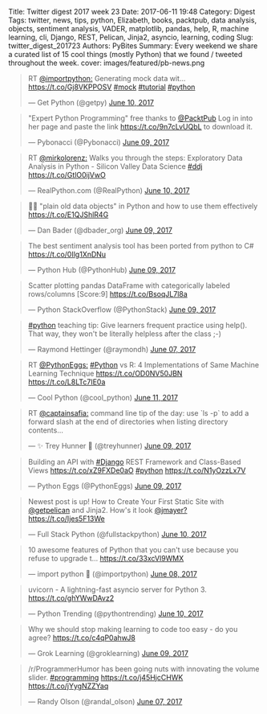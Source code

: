 Title: Twitter digest 2017 week 23
Date: 2017-06-11 19:48
Category: Digest
Tags: twitter, news, tips, python, Elizabeth, books, packtpub, data analysis, objects, sentiment analysis, VADER, matplotlib, pandas, help, R, machine learning, cli, Django, REST, Pelican, Jinja2, asyncio, learning, coding
Slug: twitter_digest_201723
Authors: PyBites
Summary: Every weekend we share a curated list of 15 cool things (mostly Python) that we found / tweeted throughout the week.
cover: images/featured/pb-news.png

<blockquote class="twitter-tweet"><p>RT <a href="https://twitter.com/@importpython:" target="_blank">@importpython:</a> Generating mock data wit... <a href="https://t.co/Gj8VKPPOSV" title="https://t.co/Gj8VKPPOSV" target="_blank">https://t.co/Gj8VKPPOSV</a> <a href="https://twitter.com/search/#mock" target="_blank">#mock</a> <a href="https://twitter.com/search/#tutorial" target="_blank">#tutorial</a> <a href="https://twitter.com/search/#python" target="_blank">#python</a></p>— Get Python (@getpy) <a href="https://twitter.com/getpy/status/873391122000642048" data-datetime="2017-06-10T04:07:24+00:00">June 10, 2017</a></blockquote>

<blockquote class="twitter-tweet"><p>"Expert Python Programming" free thanks to <a href="https://twitter.com/@PacktPub" target="_blank">@PacktPub</a> Log in into her page and paste the link <a href="https://t.co/9n7cLvUQbL" title="https://t.co/9n7cLvUQbL" target="_blank">https://t.co/9n7cLvUQbL</a> to download it.</p>— Pybonacci (@Pybonacci) <a href="https://twitter.com/Pybonacci/status/873050877203947523" data-datetime="2017-06-09T05:35:24+00:00">June 09, 2017</a></blockquote>

<blockquote class="twitter-tweet"><p>RT <a href="https://twitter.com/@mirkolorenz:" target="_blank">@mirkolorenz:</a> Walks you through the steps: Exploratory Data Analysis in Python - Silicon Valley Data Science <a href="https://twitter.com/search/#ddj" target="_blank">#ddj</a> <a href="https://t.co/GtlO0ijVwO" title="https://t.co/GtlO0ijVwO" target="_blank">https://t.co/GtlO0ijVwO</a></p>— RealPython.com (@RealPython) <a href="https://twitter.com/RealPython/status/873531791910379520" data-datetime="2017-06-10T13:26:23+00:00">June 10, 2017</a></blockquote>

<blockquote class="twitter-tweet"><p>📰🐍 "plain old data objects" in Python and how to use them effectively <a href="https://t.co/E1QJShlR4G" title="https://t.co/E1QJShlR4G" target="_blank">https://t.co/E1QJShlR4G</a></p>— Dan Bader (@dbader_org) <a href="https://twitter.com/dbader_org/status/872985094822273027" data-datetime="2017-06-09T01:14:00+00:00">June 09, 2017</a></blockquote>

<blockquote class="twitter-tweet"><p>The best sentiment analysis tool has been ported from python to C# <a href="https://t.co/0Ilg1XnDNu" title="https://t.co/0Ilg1XnDNu" target="_blank">https://t.co/0Ilg1XnDNu</a></p>— Python Hub (@PythonHub) <a href="https://twitter.com/PythonHub/status/873244240415006720" data-datetime="2017-06-09T18:23:45+00:00">June 09, 2017</a></blockquote>

<blockquote class="twitter-tweet"><p>Scatter plotting pandas DataFrame with categorically labeled rows/columns [Score:9] <a href="https://t.co/BsoqJL7l8a" title="https://t.co/BsoqJL7l8a" target="_blank">https://t.co/BsoqJL7l8a</a></p>— Python StackOverflow (@PythonStack) <a href="https://twitter.com/PythonStack/status/873217688541306880" data-datetime="2017-06-09T16:38:15+00:00">June 09, 2017</a></blockquote>

<blockquote class="twitter-tweet"><p><a href="https://twitter.com/search/#python" target="_blank">#python</a> teaching tip: Give learners frequent practice using help(). That way, they won't be literally helpless after the class ;-)</p>— Raymond Hettinger (@raymondh) <a href="https://twitter.com/raymondh/status/872504847983034368" data-datetime="2017-06-07T17:25:40+00:00">June 07, 2017</a></blockquote>

<blockquote class="twitter-tweet"><p>RT <a href="https://twitter.com/@PythonEggs:" target="_blank">@PythonEggs:</a> <a href="https://twitter.com/search/#Python" target="_blank">#Python</a> vs R: 4 Implementations of Same Machine Learning Technique <a href="https://t.co/OD0NV50JBN" title="https://t.co/OD0NV50JBN" target="_blank">https://t.co/OD0NV50JBN</a> <a href="https://t.co/L8LTc7IE0a" title="https://t.co/L8LTc7IE0a" target="_blank">https://t.co/L8LTc7IE0a</a></p>— Cool Python (@cool_python) <a href="https://twitter.com/cool_python/status/873761944204963840" data-datetime="2017-06-11T04:40:55+00:00">June 11, 2017</a></blockquote>

<blockquote class="twitter-tweet"><p>RT <a href="https://twitter.com/@captainsafia:" target="_blank">@captainsafia:</a> command line tip of the day: use `ls -p` to add a forward slash at the end of directories when listing directory contents…</p>— ✨ Trey Hunner 🐍 (@treyhunner) <a href="https://twitter.com/treyhunner/status/873027386576560128" data-datetime="2017-06-09T04:02:03+00:00">June 09, 2017</a></blockquote>

<blockquote class="twitter-tweet"><p>Building an API with <a href="https://twitter.com/search/#Django" target="_blank">#Django</a> REST Framework and Class-Based Views <a href="https://t.co/xZ9FXDe0aO" title="https://t.co/xZ9FXDe0aO" target="_blank">https://t.co/xZ9FXDe0aO</a> <a href="https://twitter.com/search/#python" target="_blank">#python</a> <a href="https://t.co/N1yOzzLx7V" title="https://t.co/N1yOzzLx7V" target="_blank">https://t.co/N1yOzzLx7V</a></p>— Python Eggs (@PythonEggs) <a href="https://twitter.com/PythonEggs/status/873130973864448000" data-datetime="2017-06-09T10:53:40+00:00">June 09, 2017</a></blockquote>

<blockquote class="twitter-tweet"><p>Newest post is up! How to Create Your First Static Site with <a href="https://twitter.com/@getpelican" target="_blank">@getpelican</a> and Jinja2. How's it look <a href="https://twitter.com/@jmayer?" target="_blank">@jmayer?</a> <a href="https://t.co/Ijes5F13We" title="https://t.co/Ijes5F13We" target="_blank">https://t.co/Ijes5F13We</a></p>— Full Stack Python (@fullstackpython) <a href="https://twitter.com/fullstackpython/status/873520719547830272" data-datetime="2017-06-10T12:42:23+00:00">June 10, 2017</a></blockquote>

<blockquote class="twitter-tweet"><p>10 awesome features of Python that you can't use because you refuse to upgrade t... <a href="https://t.co/33xcVl9WMX" title="https://t.co/33xcVl9WMX" target="_blank">https://t.co/33xcVl9WMX</a></p>— import python 🐍 (@importpython) <a href="https://twitter.com/importpython/status/872947293208444928" data-datetime="2017-06-08T22:43:47+00:00">June 08, 2017</a></blockquote>

<blockquote class="twitter-tweet"><p>uvicorn - A lightning-fast asyncio server for Python 3. <a href="https://t.co/ghYWwDAvz2" title="https://t.co/ghYWwDAvz2" target="_blank">https://t.co/ghYWwDAvz2</a></p>— Python Trending (@pythontrending) <a href="https://twitter.com/pythontrending/status/873444289958817792" data-datetime="2017-06-10T07:38:41+00:00">June 10, 2017</a></blockquote>

<blockquote class="twitter-tweet"><p>Why we should stop making learning to code too easy - do you agree? <a href="https://t.co/c4qP0ahwJ8" title="https://t.co/c4qP0ahwJ8" target="_blank">https://t.co/c4qP0ahwJ8</a></p>— Grok Learning (@groklearning) <a href="https://twitter.com/groklearning/status/873055745083719681" data-datetime="2017-06-09T05:54:44+00:00">June 09, 2017</a></blockquote>

<blockquote class="twitter-tweet"><p>/r/ProgrammerHumor has been going nuts with innovating the volume slider. <a href="https://twitter.com/search/#programming" target="_blank">#programming</a> <a href="https://t.co/j45HjcCHWK" title="https://t.co/j45HjcCHWK" target="_blank">https://t.co/j45HjcCHWK</a> <a href="https://t.co/jYygNZZYaq" title="https://t.co/jYygNZZYaq" target="_blank">https://t.co/jYygNZZYaq</a></p>— Randy Olson (@randal_olson) <a href="https://twitter.com/randal_olson/status/872450897888071681" data-datetime="2017-06-07T13:51:18+00:00">June 07, 2017</a></blockquote>

